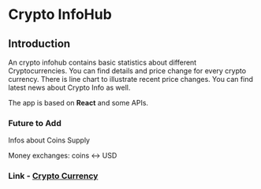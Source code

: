 # Crypto InfoHub 

## Introduction

An crypto infohub contains basic statistics about different Cryptocurrencies. You can find details and price change for every crypto currency. There is line chart to illustrate recent price changes. You can find latest news about Crypto Info as well.

The app is based on **React** and some APIs.


### Future to Add

Infos about Coins Supply

Money exchanges: coins <-> USD

### Link - [Crypto Currency](https://cryptosinfohub.netlify.app/)